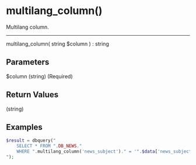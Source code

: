 # multilang_column()

Multilang column.

---

multilang_column( string $column ) : string

## Parameters

$column (string) (Required)

## Return Values

(string)

## Examples

```php
$result = dbquery("
    SELECT * FROM ".DB_NEWS."
    WHERE ".multilang_column('news_subject')." = '".$data['news_subject']."'
");
```

